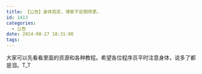 ```yaml
---
title: 【公告】身体抱恙，博客不定期停更。
id: 1413
categories:
  - 公告
date: 2014-08-27 18:31:00
tags:
---
```


大家可以先看看里面的资源和各种教程。希望各位程序员平时注意身体，说多了都是泪。T_T